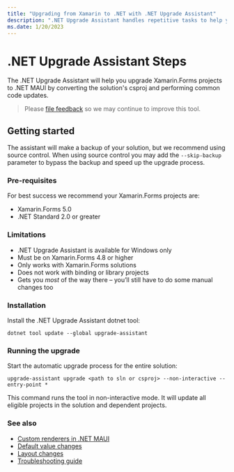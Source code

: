 ```yaml
---
title: "Upgrading from Xamarin to .NET with .NET Upgrade Assistant"
description: ".NET Upgrade Assistant handles repetitive tasks to help you upgrade to .NET from .NET Framework."
ms.date: 1/20/2023
---
```


# .NET Upgrade Assistant Steps

The .NET Upgrade Assistant will help you upgrade Xamarin.Forms projects to .NET MAUI by converting the solution's csproj and performing common code updates.

> Please [file feedback](https://github.com/maddymontaquila/maui-migration-samples/issues/new?assignees=&labels=&template=trial-migration-template.md&title=[MIGRATION]+Your+migration+name+here) so we may continue to improve this tool.

## Getting started

The assistant will make a backup of your solution, but we recommend using source control. When using source control you may add the `--skip-backup` parameter to bypass the backup and speed up the upgrade process.

### Pre-requisites

For best success we recommend your Xamarin.Forms projects are:

* Xamarin.Forms 5.0
* .NET Standard 2.0 or greater

### Limitations

- .NET Upgrade Assistant is available for Windows only
- Must be on Xamarin.Forms 4.8 or higher
- Only works with Xamarin.Forms solutions
- Does not work with binding or library projects
- Gets you _most_ of the way there – you’ll still have to do some manual changes too

### Installation

Install the .NET Upgrade Assistant dotnet tool:

```console
dotnet tool update --global upgrade-assistant
```

### Running the upgrade

Start the automatic upgrade process for the entire solution:

```console
upgrade-assistant upgrade <path to sln or csproj> --non-interactive --entry-point *
```

This command runs the tool in non-interactive mode. It will update all eligible projects in the solution and dependent projects.

### See also

* [Custom renderers in .NET MAUI](using-custom-renderers.md)
* [Default value changes](defaults.md)
* [Layout changes](layouts.md)
* [Troubleshooting guide](troubleshooting.md)
